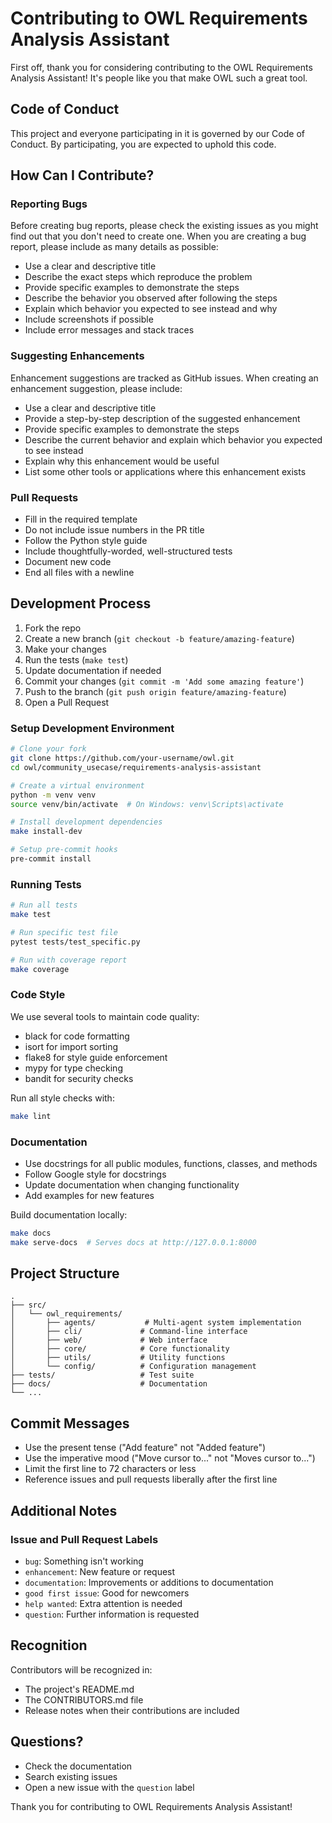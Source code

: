 # Contributing to OWL Requirements Analysis Assistant

First off, thank you for considering contributing to the OWL Requirements Analysis Assistant! It's people like you that make OWL such a great tool.

## Code of Conduct

This project and everyone participating in it is governed by our Code of Conduct. By participating, you are expected to uphold this code.

## How Can I Contribute?

### Reporting Bugs

Before creating bug reports, please check the existing issues as you might find out that you don't need to create one. When you are creating a bug report, please include as many details as possible:

* Use a clear and descriptive title
* Describe the exact steps which reproduce the problem
* Provide specific examples to demonstrate the steps
* Describe the behavior you observed after following the steps
* Explain which behavior you expected to see instead and why
* Include screenshots if possible
* Include error messages and stack traces

### Suggesting Enhancements

Enhancement suggestions are tracked as GitHub issues. When creating an enhancement suggestion, please include:

* Use a clear and descriptive title
* Provide a step-by-step description of the suggested enhancement
* Provide specific examples to demonstrate the steps
* Describe the current behavior and explain which behavior you expected to see instead
* Explain why this enhancement would be useful
* List some other tools or applications where this enhancement exists

### Pull Requests

* Fill in the required template
* Do not include issue numbers in the PR title
* Follow the Python style guide
* Include thoughtfully-worded, well-structured tests
* Document new code
* End all files with a newline

## Development Process

1. Fork the repo
2. Create a new branch (`git checkout -b feature/amazing-feature`)
3. Make your changes
4. Run the tests (`make test`)
5. Update documentation if needed
6. Commit your changes (`git commit -m 'Add some amazing feature'`)
7. Push to the branch (`git push origin feature/amazing-feature`)
8. Open a Pull Request

### Setup Development Environment

```bash
# Clone your fork
git clone https://github.com/your-username/owl.git
cd owl/community_usecase/requirements-analysis-assistant

# Create a virtual environment
python -m venv venv
source venv/bin/activate  # On Windows: venv\Scripts\activate

# Install development dependencies
make install-dev

# Setup pre-commit hooks
pre-commit install
```

### Running Tests

```bash
# Run all tests
make test

# Run specific test file
pytest tests/test_specific.py

# Run with coverage report
make coverage
```

### Code Style

We use several tools to maintain code quality:

* black for code formatting
* isort for import sorting
* flake8 for style guide enforcement
* mypy for type checking
* bandit for security checks

Run all style checks with:
```bash
make lint
```

### Documentation

* Use docstrings for all public modules, functions, classes, and methods
* Follow Google style for docstrings
* Update documentation when changing functionality
* Add examples for new features

Build documentation locally:
```bash
make docs
make serve-docs  # Serves docs at http://127.0.0.1:8000
```

## Project Structure

```
.
├── src/
│   └── owl_requirements/
│       ├── agents/           # Multi-agent system implementation
│       ├── cli/             # Command-line interface
│       ├── web/             # Web interface
│       ├── core/            # Core functionality
│       ├── utils/           # Utility functions
│       └── config/          # Configuration management
├── tests/                   # Test suite
├── docs/                    # Documentation
└── ...
```

## Commit Messages

* Use the present tense ("Add feature" not "Added feature")
* Use the imperative mood ("Move cursor to..." not "Moves cursor to...")
* Limit the first line to 72 characters or less
* Reference issues and pull requests liberally after the first line

## Additional Notes

### Issue and Pull Request Labels

* `bug`: Something isn't working
* `enhancement`: New feature or request
* `documentation`: Improvements or additions to documentation
* `good first issue`: Good for newcomers
* `help wanted`: Extra attention is needed
* `question`: Further information is requested

## Recognition

Contributors will be recognized in:

* The project's README.md
* The CONTRIBUTORS.md file
* Release notes when their contributions are included

## Questions?

* Check the documentation
* Search existing issues
* Open a new issue with the `question` label

Thank you for contributing to OWL Requirements Analysis Assistant! 